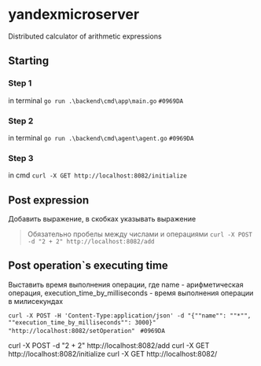 # yandexmicroserver
 Distributed calculator of arithmetic expressions

 ## Starting
  ### Step 1 
   in terminal 
   `go run .\backend\cmd\app\main.go` `#0969DA`
  ### Step 2
  in terminal
   `go run .\backend\cmd\agent\agent.go` `#0969DA`
  ### Step 3
   in cmd
   `curl -X GET http://localhost:8082/initialize`
 ## Post expression
 Добавить выражение, в скобках указывать выражение
 > Обязательно пробелы между числами и операциями 
 `curl -X POST -d "2 + 2" http://localhost:8082/add`
 ## Post operation`s executing time
 Выставить время выполнения операции, где name - арифметическая операция, execution_time_by_milliseconds - время выполнения операции в милисекундах

 `curl -X POST -H 'Content-Type:application/json' -d "{""name"": ""*"", ""execution_time_by_milliseconds"": 3000}" "http://localhost:8082/setOperation" ` `#0969DA`


curl -X POST -d "2 + 2" http://localhost:8082/add
curl -X GET http://localhost:8082/initialize
curl -X GET http://localhost:8082/